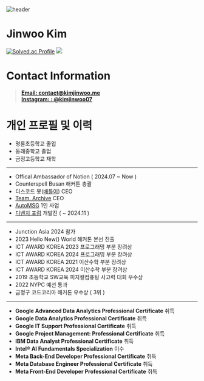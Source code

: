 ![header](https://capsule-render.vercel.app/api?type=waving&color=timeGradient&height=160&section=header&text=Hi!%20I%27m%20Kim%20Jinwoo%20&fontSize=75&fontAlign=50&fontAlignY=70&fontColor=ffffff)
# Jinwoo Kim

[![Solved.ac Profile](http://mazassumnida.wtf/api/v2/generate_badge?boj=kimjw0628)](https://solved.ac/kimjw0628)
<a href="https://opgc.me/#/users/Kimjinwoo2198" target="_blank"><img src="https://prd-opgc-api.opgc.me/githubs/users/Kimjinwoo2198/tag/?theme=basic" /></a>

# Contact Information

> [**Email: contact@kimjinwoo.me**](mailto:contact@kimjinwoo.me) <br> [**Instagram: : @kimjinwoo07**](https://instagram.com/kimjinwoo07) <br>

# 개인 프로필 및 이력

- 명륜초등학교 졸업
- 동래중학교 졸업
- 금정고등학교 재학
---
- Offical Ambassador of Notion ( 2024.07 ~ Now )
- Counterspell Busan 해커톤 총괄
- 디스코드 봇([배틀이](https://battlebot.kr)) CEO
- [Team. Archive](https://discord.gg/WtGq7D7BZm) CEO
- [AutoMSG](https://automsg.xyz/) 1인 사업
- [디벤치 포럼](https://devbench.kr/) 개발진 ( ~ 2024.11 )
---
- Junction Asia 2024 참가
- 2023 Hello New() World 해커톤 본선 진출
- ICT AWARD KOREA 2023 프로그래밍 부분 장려상
- ICT AWARD KOREA 2024 프로그래밍 부분 장려상
- ICT AWARD KOREA 2021 이산수학 부분 장려상
- ICT AWARD KOREA 2024 이산수학 부분 장려상
- 2019 초등학교 SW교육 피지컬컴퓨팅 사고력 대회 우수상
- 2022 NYPC 예선 통과
- 금정구 코드코리아 해커톤 우수상 ( 3위 )
---
- **Google Advanced Data Analytics Professional Certificate** 취득
- **Google Data Analytics Professional Certificate** 취득
- **Google IT Support Professional Certificate** 취득
- **Google Project Management: Professional Certificate** 취득
- **IBM Data Analyst Professional Certificate** 취득
- **Intel® AI Fundamentals Specialization** 이수
- **Meta Back-End Developer Professional Certificate** 취득
- **Meta Database Engineer Professional Certificate** 취득
- **Meta Front-End Developer Professional Certificate** 취득

